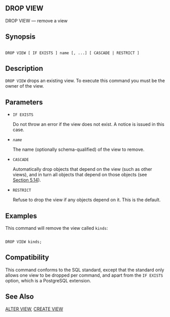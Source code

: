 ## DROP VIEW

DROP VIEW — remove a view

## Synopsis

```

DROP VIEW [ IF EXISTS ] name [, ...] [ CASCADE | RESTRICT ]
```

## Description

`DROP VIEW` drops an existing view. To execute this command you must be the owner of the view.

## Parameters

* `IF EXISTS`

    Do not throw an error if the view does not exist. A notice is issued in this case.

* *`name`*

    The name (optionally schema-qualified) of the view to remove.

* `CASCADE`

    Automatically drop objects that depend on the view (such as other views), and in turn all objects that depend on those objects (see [Section 5.14](ddl-depend "5.14. Dependency Tracking")).

* `RESTRICT`

    Refuse to drop the view if any objects depend on it. This is the default.

## Examples

This command will remove the view called `kinds`:

```

DROP VIEW kinds;
```

## Compatibility

This command conforms to the SQL standard, except that the standard only allows one view to be dropped per command, and apart from the `IF EXISTS` option, which is a PostgreSQL extension.

## See Also

[ALTER VIEW](sql-alterview "ALTER VIEW"), [CREATE VIEW](sql-createview "CREATE VIEW")